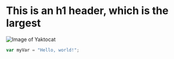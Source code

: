 # This is an h1 header, which is the largest

![Image of Yaktocat](https://octodex.github.com/images/yaktocat.png)

``` javascript
var myVar = "Hello, world!";
```
